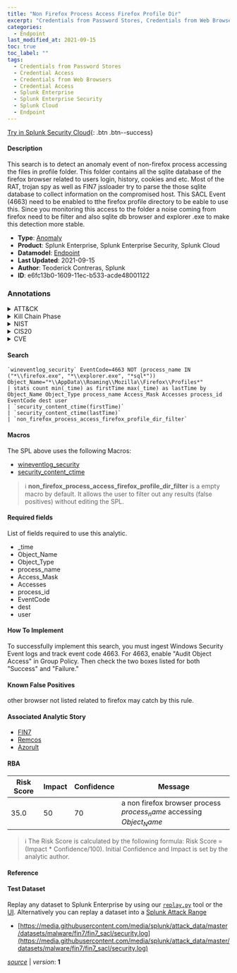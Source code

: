 ```yaml
---
title: "Non Firefox Process Access Firefox Profile Dir"
excerpt: "Credentials from Password Stores, Credentials from Web Browsers"
categories:
  - Endpoint
last_modified_at: 2021-09-15
toc: true
toc_label: ""
tags:
  - Credentials from Password Stores
  - Credential Access
  - Credentials from Web Browsers
  - Credential Access
  - Splunk Enterprise
  - Splunk Enterprise Security
  - Splunk Cloud
  - Endpoint
---
```




[Try in Splunk Security Cloud](https://www.splunk.com/en_us/cyber-security.html){: .btn .btn--success}

#### Description

This search is to detect an anomaly event of non-firefox process accessing the files in  profile folder. This folder contains all the sqlite database of the firefox browser related to users login, history, cookies and etc. Most of the RAT, trojan spy as well as FIN7 jssloader try to parse the those sqlite database to collect information on the compromised host. This SACL Event (4663) need to be enabled to tthe firefox profile directory to be eable to use this. Since you monitoring this access to the folder a noise coming from firefox need to be filter and also sqlite db browser and explorer .exe to make this detection more stable.

- **Type**: [Anomaly](https://github.com/splunk/security_content/wiki/Detection-Analytic-Types)
- **Product**: Splunk Enterprise, Splunk Enterprise Security, Splunk Cloud
- **Datamodel**: [Endpoint](https://docs.splunk.com/Documentation/CIM/latest/User/Endpoint)
- **Last Updated**: 2021-09-15
- **Author**: Teoderick Contreras, Splunk
- **ID**: e6fc13b0-1609-11ec-b533-acde48001122

### Annotations
<details>
  <summary>ATT&CK</summary>

<div markdown="1">

#### [ATT&CK](https://attack.mitre.org/)

| ID          | Technique   | Tactic         |
| ----------- | ----------- |--------------- |
| [T1555](https://attack.mitre.org/techniques/T1555/) | Credentials from Password Stores | Credential Access |

| [T1555.003](https://attack.mitre.org/techniques/T1555/003/) | Credentials from Web Browsers | Credential Access |

</div>
</details>


<details>
  <summary>Kill Chain Phase</summary>

<div markdown="1">

* Exploitation


</div>
</details>


<details>
  <summary>NIST</summary>

<div markdown="1">



</div>
</details>

<details>
  <summary>CIS20</summary>

<div markdown="1">



</div>
</details>

<details>
  <summary>CVE</summary>

<div markdown="1">


</div>
</details>


#### Search

```
`wineventlog_security` EventCode=4663 NOT (process_name IN ("*\\firefox.exe", "*\\explorer.exe", "*sql*")) Object_Name="*\\AppData\\Roaming\\Mozilla\\Firefox\\Profiles*" 
| stats count min(_time) as firstTime max(_time) as lastTime by Object_Name Object_Type process_name Access_Mask Accesses process_id EventCode dest user 
| `security_content_ctime(firstTime)` 
| `security_content_ctime(lastTime)` 
| `non_firefox_process_access_firefox_profile_dir_filter`
```

#### Macros
The SPL above uses the following Macros:
* [wineventlog_security](https://github.com/splunk/security_content/blob/develop/macros/wineventlog_security.yml)
* [security_content_ctime](https://github.com/splunk/security_content/blob/develop/macros/security_content_ctime.yml)

> :information_source:
> **non_firefox_process_access_firefox_profile_dir_filter** is a empty macro by default. It allows the user to filter out any results (false positives) without editing the SPL.



#### Required fields
List of fields required to use this analytic.
* _time
* Object_Name
* Object_Type
* process_name
* Access_Mask
* Accesses
* process_id
* EventCode
* dest
* user



#### How To Implement
To successfully implement this search, you must ingest Windows Security Event logs and track event code 4663. For 4663, enable &#34;Audit Object Access&#34; in Group Policy. Then check the two boxes listed for both &#34;Success&#34; and &#34;Failure.&#34;
#### Known False Positives
other browser not listed related to firefox may catch by this rule.

#### Associated Analytic Story
* [FIN7](/stories/fin7)
* [Remcos](/stories/remcos)
* [Azorult](/stories/azorult)




#### RBA

| Risk Score  | Impact      | Confidence   | Message      |
| ----------- | ----------- |--------------|--------------|
| 35.0 | 50 | 70 | a non firefox browser process $process_name$ accessing $Object_Name$ |


> :information_source:
> The Risk Score is calculated by the following formula: Risk Score = (Impact * Confidence/100). Initial Confidence and Impact is set by the analytic author.


#### Reference


#### Test Dataset
Replay any dataset to Splunk Enterprise by using our [`replay.py`](https://github.com/splunk/attack_data#using-replaypy) tool or the [UI](https://github.com/splunk/attack_data#using-ui).
Alternatively you can replay a dataset into a [Splunk Attack Range](https://github.com/splunk/attack_range#replay-dumps-into-attack-range-splunk-server)

* [https://media.githubusercontent.com/media/splunk/attack_data/master/datasets/malware/fin7/fin7_sacl/security.log](https://media.githubusercontent.com/media/splunk/attack_data/master/datasets/malware/fin7/fin7_sacl/security.log)



[*source*](https://github.com/splunk/security_content/tree/develop/detections/endpoint/non_firefox_process_access_firefox_profile_dir.yml) \| *version*: **1**
